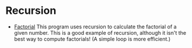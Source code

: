 # Recursion

* [Factorial](Factorial.asm.txt) This program uses recursion to
  calculate the factorial of a given number.  This is a good example
  of recursion, although it isn't the best way to compute factorials!
  (A simple loop is more efficient.)
